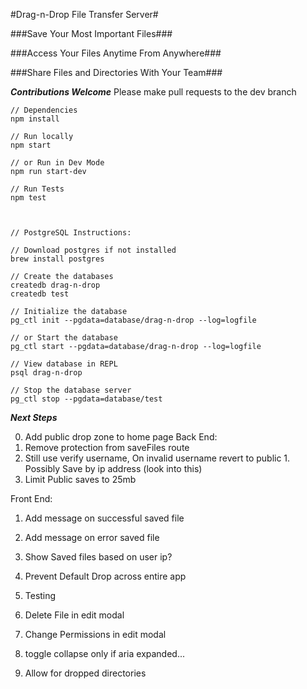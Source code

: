 #Drag-n-Drop File Transfer Server#

###Save Your Most Important Files###

###Access Your Files Anytime From Anywhere###

###Share Files and Directories With Your Team###


***Contributions Welcome***
Please make pull requests to the dev branch


```
// Dependencies
npm install

// Run locally
npm start

// or Run in Dev Mode
npm run start-dev

// Run Tests
npm test



// PostgreSQL Instructions:

// Download postgres if not installed
brew install postgres

// Create the databases
createdb drag-n-drop
createdb test

// Initialize the database
pg_ctl init --pgdata=database/drag-n-drop --log=logfile

// or Start the database
pg_ctl start --pgdata=database/drag-n-drop --log=logfile

// View database in REPL
psql drag-n-drop

// Stop the database server
pg_ctl stop --pgdata=database/test

```


***Next Steps***

0. Add public drop zone to home page
  Back End:
  1. Remove protection from saveFiles route
  2. Still use verify username, On invalid username revert to public
    1. Possibly Save by ip address (look into this)
  3. Limit Public saves to 25mb
  
  Front End:
  1. Add message on successful saved file
  2. Add message on error saved file
  2. Show Saved files based on user ip?



0. Prevent Default Drop across entire app
1. Testing
2. Delete File in edit modal
3. Change Permissions in edit modal
4. toggle collapse only if aria expanded...
5. Allow for dropped directories




